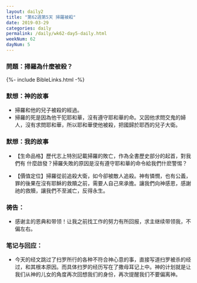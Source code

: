 ```yaml
---
layout: daily2
title: "第62週第5天 掃羅被殺"
date: 2019-03-29
categories: daily
permalink: /daily/wk62-day5-daily.html
weekNum: 62
dayNum: 5
---
```


### 問題：掃羅為什麼被殺？
 
{%- include BibleLinks.html -%}

### 默想：神的故事 
+ 掃羅和他的兒子被殺的經過。  
+ 掃羅的死是因為他干犯耶和華，沒有遵守耶和華的命。又因他求問交鬼的婦人，沒有求問耶和華，所以耶和華使他被殺，把國歸於耶西的兒子大衛。 

### 默想：我的故事
+ 【生命品格】歷代志上特別記載掃羅的敗亡，作為全書歷史部分的起首，對我們有 什麼啟發？掃羅失敗的原因是沒有遵守耶和華的命令給我們什麽警惕？ 

+ 【價值定位】掃羅從前追殺大衛，如今卻被敵人追殺。神有憐憫，也有公義，罪的後果在沒有耶穌的救贖之前，需要人自己來承擔。讓我們向神感恩，感謝祂的救贖，讓我們不至滅亡，反得永生。 

### 祷告：

+ 感谢主的恩典和带领！让我之前找工作的努力有所回报，求主继续带领我，不偏左右。

### 笔记与回应：

+ 今天的经文跳过了扫罗所行的各种不符合神心意的事，直接写道扫罗被杀的经过，和其根本原因。而具体扫罗的经历写在了撒母耳记上中。神的计划就是让我们从神的儿女的角度再次回想我们的身份，再次提醒我们不要偏离神。

